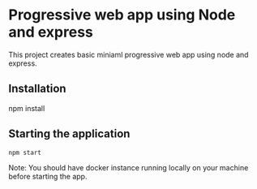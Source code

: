 # Progressive web app using Node and express
This project creates basic miniaml progressive web app using node and express. 

## Installation
npm install

## Starting the application
`
npm start
`

Note: You should have docker instance running locally on your machine before starting the app. 
